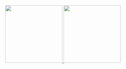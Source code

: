 
<div align="center">
  <a href="https://github.com/joao4018">
  <img height="180em" src="https://github-readme-stats.vercel.app/api?username=joao4018&show_icons=true&theme=dracula&include_all_commits=false&count_private=true"/>
  <img height="180em" src="https://github-readme-stats.vercel.app/api/top-langs/?username=joao4018&hide=ruby,html,c%2B%2B,css,scss,javascript,dart&langs_count=4&theme=dracula"/>
</div>

